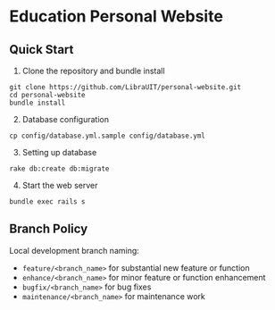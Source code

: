# Education Personal Website

## Quick Start

1. Clone the repository and bundle install

  ```
  git clone https://github.com/LibraUIT/personal-website.git
  cd personal-website
  bundle install
  ```

2. Database configuration

  ```
  cp config/database.yml.sample config/database.yml
  ```

3. Setting up database

  ```
  rake db:create db:migrate
  ```

4. Start the web server

  ```
  bundle exec rails s
  ```

## Branch Policy

Local development branch naming:

- `feature/<branch_name>` for substantial new feature or function
- `enhance/<branch_name>` for minor feature or function enhancement
- `bugfix/<branch_name>` for bug fixes
- `maintenance/<branch_name>` for maintenance work
